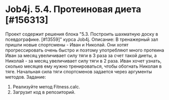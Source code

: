 # Job4j. 5.4. Протеиновая диета [#156313]
Проект содержит решения блока "5.3. Построить шахматную доску в псевдографике. [#13559]" курса Job4j.
Описание:
В тренажерный зал пришли новые спортсмены - Иван и Николай. Они хотят прогрессировать очень быстро и поэтому употребляют много протеина
Иван за месяц увеличивает силу тяги в 3 раза за счет такой диеты, а Николай - за месяц увеличивает силу тяги в 2 раза.
Иван хочет узнать, сколько месяцев ему нужно тренироваться, чтобы обогнать Николая в тяге.
Начальная сила тяги спортсменов задается через аргументы методов.
Задание: 
1. Реализуйте метод Fitness.calc.
2. Загрузит код в репозиторий.
